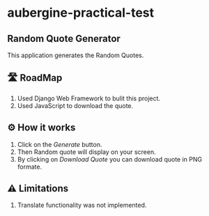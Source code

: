 # aubergine-practical-test

## Random Quote Generator
This application generates the Random Quotes.

## :motorway: RoadMap
1. Used Django Web Framework to bulit this project.
2. Used JavaScript to download the quote.

## :gear: How it works
1. Click on the *Generate* button.
2. Then Random quote will display on your screen.
3. By clicking on *Download Quote* you can download quote in PNG formate.

## :warning: Limitations
1. Translate functionality was not implemented.
